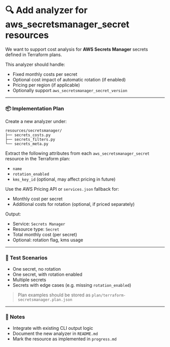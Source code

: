 # 🔍 Add analyzer for aws_secretsmanager_secret resources

We want to support cost analysis for **AWS Secrets Manager** secrets defined in Terraform plans.

This analyzer should handle:
- Fixed monthly costs per secret
- Optional cost impact of automatic rotation (if enabled)
- Pricing per region (if applicable)
- Optionally support `aws_secretsmanager_secret_version`

---

### 📦 Implementation Plan

Create a new analyzer under:

```
resources/secretsmanager/
├── secrets_costs.py
├── secrets_filters.py
└── secrets_meta.py
```

Extract the following attributes from each `aws_secretsmanager_secret` resource in the Terraform plan:
- `name`
- `rotation_enabled`
- `kms_key_id` (optional, may affect pricing in future)

Use the AWS Pricing API or `services.json` fallback for:
- Monthly cost per secret
- Additional costs for rotation (optional, if priced separately)

Output:
- Service: `Secrets Manager`
- Resource type: `Secret`
- Total monthly cost (per secret)
- Optional: rotation flag, kms usage

---

### 🧪 Test Scenarios

- One secret, no rotation
- One secret, with rotation enabled
- Multiple secrets
- Secrets with edge cases (e.g. missing `rotation_enabled`)

> Plan examples should be stored as `plan/terraform-secretsmanager.plan.json`

---

### 🧱 Notes

- Integrate with existing CLI output logic
- Document the new analyzer in `README.md`
- Mark the resource as implemented in `progress.md`
